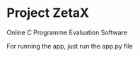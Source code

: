 # Project ZetaX
Online C Programme Evaluation Software

For running the app, just run the app.py file
